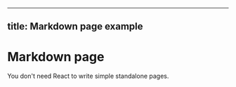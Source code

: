 
---
title: Markdown page example
---

# Markdown page

You don't need React to write simple standalone pages.
